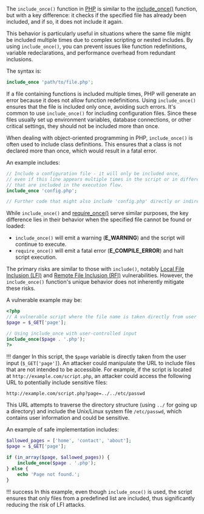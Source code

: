 The `include_once()` function in [PHP](../programming/php.md) is similar to the [include_once()](../programming/ionce.md) function, but with a key difference: it checks if the specified file has already been included, and if so, it does not include it again. 

This behavior is particularly useful in situations where the same file might be included multiple times due to complex scripting or nested includes. By using `include_once()`, you can prevent issues like function redefinitions, variable redeclarations, and performance overhead from redundant inclusions.

The syntax is:

```php
include_once 'path/to/file.php';
```

If a file containing functions is included multiple times, PHP will generate an error because it does not allow function redefinitions. Using `include_once()` ensures that the file is included only once, avoiding such errors. It's common to use `include_once()` for including configuration files. Since these files usually set up environment variables, database connections, or other critical settings, they should not be included more than once.

When dealing with object-oriented programming in PHP, `include_once()` is often used to include class definitions. This ensures that a class is not declared more than once, which would result in a fatal error.

An example includes:

```php
// Include a configuration file - it will only be included once, 
// even if this line appears multiple times in the script or in different scripts
// that are included in the execution flow.
include_once 'config.php';

// Further code that might also include 'config.php' directly or indirectly
```

While `include_once()` and [require_once()](../programming/requireonce.md) serve similar purposes, the key difference lies in their behavior when the specified file cannot be found or loaded:

- `include_once()` will emit a warning (**E_WARNING**) and the script will continue to execute.
- `require_once()` will emit a fatal error (**E_COMPILE_ERROR**) and halt script execution.

The primary risks are similar to those with `include()`, notably [Local File Inclusion (LFI)](../web/lfi.md) and [Remote File Inclusion (RFI)](../security/rfi.md) vulnerabilities. However, the `include_once()` function's unique behavior does not inherently mitigate these risks.

A vulnerable example may be:

```php
<?php
// A vulnerable script where the file name is taken directly from user input
$page = $_GET['page'];

// Using include_once with user-controlled input
include_once($page . '.php');
?>
```

!!! danger
    In this script, the `$page` variable is directly taken from the user input (`$_GET['page']`). An attacker could manipulate the URL to include files that are not intended to be accessible. For example, if the script is located at `http://example.com/script.php`, an attacker could access the following URL to potentially include sensitive files:

```bash
http://example.com/script.php?page=../../etc/passwd
```

This URL attempts to traverse the directory structure (using `../` for going up a directory) and include the Unix/Linux system file `/etc/passwd`, which contains user information and could be sensitive.

An example of safe implementation includes:

```php
$allowed_pages = ['home', 'contact', 'about'];
$page = $_GET['page'];

if (in_array($page, $allowed_pages)) {
    include_once($page . '.php');
} else {
    echo 'Page not found.';
}
```

!!! success
    In this example, even though `include_once()` is used, the script ensures that only files from a predefined list are included, thus significantly reducing the risk of LFI attacks.

